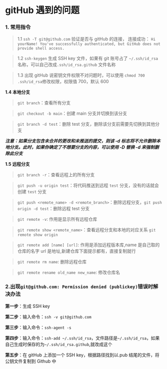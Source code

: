 # gitHub 遇到的问题

### 1. 常用指令

> 1.1 `ssh -T git@github.com` 验证是否与 gitHub 的连接，
> 连接成功： `Hi yourName! You've successfully authenticated, but GitHub does not provide shell access.`

> 1.2 `ssh-keygen` 生成 SSH key 文件，如果有 git 账号占了 `~/.ssh/id_rsa`名称，可以自己改成`.ssh/id_rsa.github` 文件名称

> 1.3 出现 gitHub 说密钥文件权限不对问题时，可以使用 `chmod 700 .ssh/id_rsa`修改权限，权限值 700，默认 600

**1.4 本地分支**

> `git branch`：查看所有分支

> `git checkout -b main`：创建 main 分支并切换到该分支

> `git branch -d test`：删除 test 分支，删除该分支前需要先切换到其他分支

**_注意：如果分支包含未合并的更改和未推送的提交，则该 -d 标志将不允许删除本地分支。此时，如果你确定了不想要分支的内容，可以使用 -D 替换 -d 来强制删除此分支_**

**1.5 远程分支**

> `git branch -r`：查看远程上的所有分支

> `git push -u origin test`：将代码推送到远程 `test` 分支，没有的话就会创建 `test` 分支

> `git push <remote_name> -d <remote_branch>`：删除远程分支，`git push origin -d test`：删除远程 test 分支

> `git remote -v`: 作用是显示所有远程仓库

> `git remote show <remote_name>`：查看远程分支和本地的对应关系 `git remote show origin`

> `git remote add [name] [url]`: 作用是添加远程版本库,name 是自己取的仓库的名字 url 是地址,新建仓库下面提示都有，直接复制就行

> `git remote rm name`: 删除远程仓库

> `git remote rename old_name new_name`: 修改仓库名

### 2.出现`git@github.com: Permission denied (publickey)`错误时解决办法

**第一步**：生成 SSH key

**第二步**：输入命令：`ssh -v git@github.com`

**第三步**：输入命令：`ssh-agent -s`

**第四步**：输入命令：`ssh-add ~/.ssh/id_rsa`，文件路径是`~/.ssh/id_rsa`，如果自己生成时保存的为`~/.ssh/id_rsa.github`,就改成这个

**第五步**：在 gitHub 上添加一个 SSH key，根据路径找到以.pub 结尾的文件，将公钥文件复制到 Github 中
